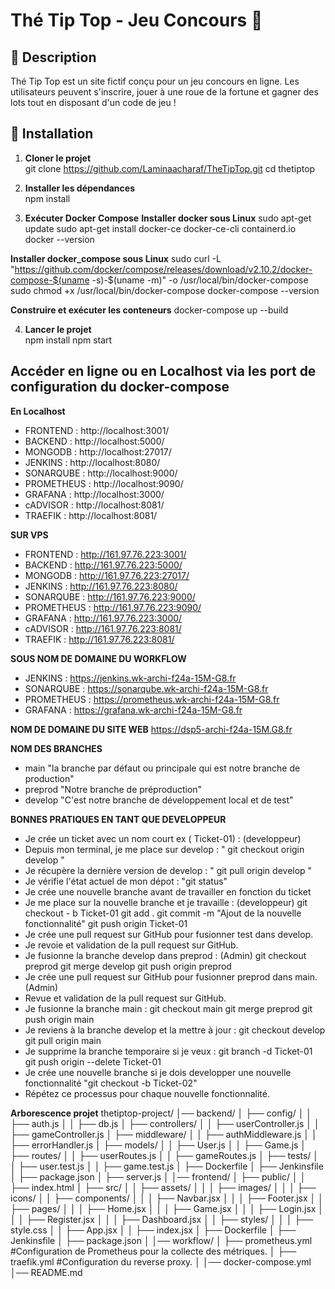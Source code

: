 # Thé Tip Top - Jeu Concours 🎡

## 📌 Description
Thé Tip Top est un site fictif conçu pour un jeu concours en ligne. 
Les utilisateurs peuvent s'inscrire, jouer à une roue de la fortune et gagner des lots tout en disposant d'un code de jeu !

## 🚀 Installation
1. **Cloner le projet**  
git clone https://github.com/Laminaacharaf/TheTipTop.git
cd thetiptop

2. **Installer les dépendances**  
npm install

3. **Exécuter Docker Compose**
**Installer docker sous Linux** 
sudo apt-get update
sudo apt-get install docker-ce docker-ce-cli containerd.io
docker --version

**Installer docker_compose sous Linux**
sudo curl -L "https://github.com/docker/compose/releases/download/v2.10.2/docker-compose-$(uname -s)-$(uname -m)" -o /usr/local/bin/docker-compose
sudo chmod +x /usr/local/bin/docker-compose
docker-compose --version

**Construire et exécuter les conteneurs**
docker-compose up --build

4. **Lancer le projet**  
npm install
npm start

## Accéder en ligne ou en Localhost via les port de configuration du docker-compose

**En Localhost**
- FRONTEND : http://localhost:3001/
- BACKEND : http://localhost:5000/
- MONGODB : http://localhost:27017/
- JENKINS : http://localhost:8080/
- SONARQUBE : http://localhost:9000/
- PROMETHEUS : http://localhost:9090/
- GRAFANA : http://localhost:3000/
- cADVISOR : http://localhost:8081/
- TRAEFIK : http://localhost:8081/

**SUR VPS**
- FRONTEND : http://161.97.76.223:3001/
- BACKEND : http://161.97.76.223:5000/
- MONGODB : http://161.97.76.223:27017/
- JENKINS : http://161.97.76.223:8080/
- SONARQUBE : http://161.97.76.223:9000/
- PROMETHEUS : http://161.97.76.223:9090/
- GRAFANA : http://161.97.76.223:3000/
- cADVISOR : http://161.97.76.223:8081/
- TRAEFIK : http://161.97.76.223:8081/

**SOUS NOM DE DOMAINE DU WORKFLOW**
- JENKINS : https://jenkins.wk-archi-f24a-15M-G8.fr 
- SONARQUBE : https://sonarqube.wk-archi-f24a-15M-G8.fr
- PROMETHEUS : https://prometheus.wk-archi-f24a-15M-G8.fr
- GRAFANA : https://grafana.wk-archi-f24a-15M-G8.fr

**NOM DE DOMAINE DU SITE WEB**
 https://dsp5-archi-f24a-15M.G8.fr

**NOM DES BRANCHES**
- main "la branche par défaut ou principale qui est notre branche de production"
- preprod "Notre branche de préproduction"
- develop "C'est notre branche de développement local et de test"

**BONNES PRATIQUES EN TANT QUE DEVELOPPEUR**
- Je crée un ticket avec un nom court ex ( Ticket-01) : (developpeur)
- Depuis mon terminal, je me place sur develop : " git checkout origin develop "
- Je récupère la dernière version de develop : " git pull origin  develop "
- Je vérifie l'état actuel de mon dépot : "git status"
- Je crée une nouvelle branche avant de travailler en fonction du ticket
- Je me place sur la nouvelle branche et je travaille : (developpeur)
        git checkout - b Ticket-01
        git add .
        git commit -m "Ajout de la nouvelle fonctionnalité"
        git push origin Ticket-01
- Je crée une pull request sur GitHub pour fusionner test dans develop.
- Je revoie et validation de la pull request sur GitHub.
- Je fusionne la branche develop dans preprod : (Admin)
        git checkout preprod
        git merge develop
        git push origin preprod
- Je crée une pull request sur GitHub pour fusionner preprod dans main. (Admin)
- Revue et validation de la pull request sur GitHub.
- Je fusionne la branche main :
        git checkout main
        git merge preprod
        git push origin main
- Je reviens à la branche develop et la mettre à jour :
        git checkout develop
        git pull origin main
- Je supprime la branche temporaire si je veux :
git branch -d Ticket-01
git push origin --delete Ticket-01
- Je crée une nouvelle branche si je dois developper une nouvelle fonctionnalité "git checkout -b Ticket-02"
- Répétez ce processus pour chaque nouvelle fonctionnalité. 

**Arborescence projet**
thetiptop-project/
│── backend/
│   ├── config/
│   │   ├── auth.js
│   │   ├── db.js
│   ├── controllers/
│   │   ├── userController.js
│   │   ├── gameController.js
│   ├── middleware/
│   │   ├── authMiddleware.js
│   │   ├── errorHandler.js
│   ├── models/
│   │   ├── User.js
│   │   ├── Game.js
│   ├── routes/
│   │   ├── userRoutes.js
│   │   ├── gameRoutes.js
│   ├── tests/
│   │   ├── user.test.js
│   │   ├── game.test.js
│   ├── Dockerfile
│   ├── Jenkinsfile
│   ├── package.json
│   ├── server.js
│
│── frontend/
│   ├── public/
│   │   ├── index.html
│   ├── src/
│   │   ├── assets/
│   │   │   ├── images/
│   │   │   ├── icons/
│   │   ├── components/
│   │   │   ├── Navbar.jsx
│   │   │   ├── Footer.jsx
│   │   ├── pages/
│   │   │   ├── Home.jsx
│   │   │   ├── Game.jsx
│   │   │   ├── Login.jsx
│   │   │   ├── Register.jsx
│   │   │   ├── Dashboard.jsx
│   │   ├── styles/
│   │   │   ├── style.css
│   │   ├── App.jsx
│   │   ├── index.jsx
│   ├── Dockerfile
│   ├── Jenkinsfile
│   ├── package.json
│
│── workflow/
│   ├── prometheus.yml   #Configuration de Prometheus pour la collecte des métriques.
│   ├── traefik.yml      #Configuration du reverse proxy.
│
│── docker-compose.yml
│── README.md
